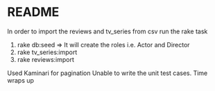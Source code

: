 # README

In order to import the reviews and tv_series from csv run the rake task 

1. rake db:seed => It will create the roles i.e. Actor and Director
2. rake tv_series:import
3. rake reviews:import

Used Kaminari for pagination
Unable to write the unit test cases. Time wraps up
